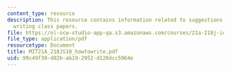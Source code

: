 ```yaml
---
content_type: resource
description: This resource contains information related to suggestions to undergraduates
  writing class papers.
file: https://ol-ocw-studio-app-qa.s3.amazonaws.com/courses/21a-218j-identity-and-difference-spring-2010/99c49f39d02bab192952d120dcc5964e_MIT21A_218JS10_howtowrite.pdf
file_type: application/pdf
resourcetype: Document
title: MIT21A_218JS10_howtowrite.pdf
uid: 99c49f39-d02b-ab19-2952-d120dcc5964e
---
```

